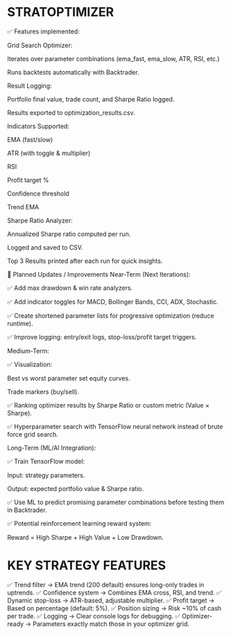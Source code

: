 # STRATOPTIMIZER
✅ Features implemented:

Grid Search Optimizer:

Iterates over parameter combinations (ema_fast, ema_slow, ATR, RSI, etc.)

Runs backtests automatically with Backtrader.

Result Logging:

Portfolio final value, trade count, and Sharpe Ratio logged.

Results exported to optimization_results.csv.

Indicators Supported:

EMA (fast/slow)

ATR (with toggle & multiplier)

RSI

Profit target %

Confidence threshold

Trend EMA

Sharpe Ratio Analyzer:

Annualized Sharpe ratio computed per run.

Logged and saved to CSV.

Top 3 Results printed after each run for quick insights.

🔧 Planned Updates / Improvements
Near-Term (Next Iterations):

✅ Add max drawdown & win rate analyzers.

✅ Add indicator toggles for MACD, Bollinger Bands, CCI, ADX, Stochastic.

✅ Create shortened parameter lists for progressive optimization (reduce runtime).

✅ Improve logging: entry/exit logs, stop-loss/profit target triggers.

Medium-Term:

✅ Visualization:

Best vs worst parameter set equity curves.

Trade markers (buy/sell).

✅ Ranking optimizer results by Sharpe Ratio or custom metric (Value × Sharpe).

✅ Hyperparameter search with TensorFlow neural network instead of brute force grid search.

Long-Term (ML/AI Integration):

✅ Train TensorFlow model:

Input: strategy parameters.

Output: expected portfolio value & Sharpe ratio.

✅ Use ML to predict promising parameter combinations before testing them in Backtrader.

✅ Potential reinforcement learning reward system:

Reward = High Sharpe + High Value + Low Drawdown.

# KEY STRATEGY FEATURES

✅ Trend filter → EMA trend (200 default) ensures long-only trades in uptrends.
✅ Confidence system → Combines EMA cross, RSI, and trend.
✅ Dynamic stop-loss → ATR-based, adjustable multiplier.
✅ Profit target → Based on percentage (default: 5%).
✅ Position sizing → Risk ~10% of cash per trade.
✅ Logging → Clear console logs for debugging.
✅ Optimizer-ready → Parameters exactly match those in your optimizer grid.
